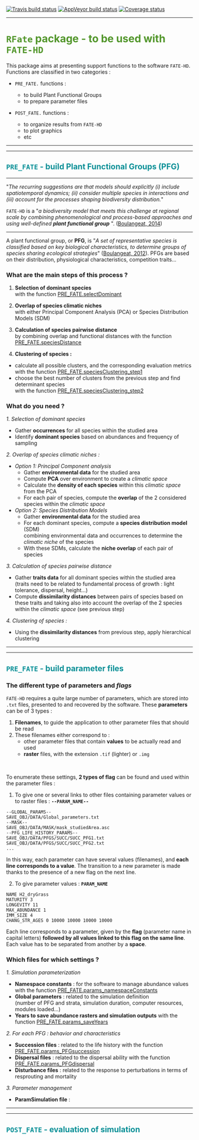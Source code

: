 [![Travis build status](https://travis-ci.org/MayaGueguen/RFate.svg?branch=master)](https://travis-ci.org/MayaGueguen/RFate)
[![AppVeyor build status](https://ci.appveyor.com/api/projects/status/github/MayaGueguen/RFate?branch=master&svg=true)](https://ci.appveyor.com/project/MayaGueguen/RFate)
[![Coverage status](https://codecov.io/gh/MayaGueguen/RFate/branch/master/graph/badge.svg)](https://codecov.io/github/MayaGueguen/RFate?branch=master)

___________________________________________________________________________________________________

# <font color=#52962b> <i class="fa fa-pagelines"></i> `RFate` package - to be used with `FATE-HD` </font>


This package aims at presenting support functions to the software `FATE-HD`.  
Functions are classified in two categories :

- `PRE_FATE.` functions :
    - to build Plant Functional Groups
    - to prepare parameter files

- `POST_FATE.` functions :
    - to organize results from `FATE-HD`
    - to plot graphics
    - etc
    
___________________________________________________________________________________________________

___________________________________________________________________________________________________

## <font color="#068f96"><i class="fa fa-battery-quarter"></i> `PRE_FATE` - build Plant Functional Groups (PFG)</font>

___________________________________________________________________________________________________

"*The recurring suggestions are that models should explicitly (i) include spatiotemporal dynamics; (ii) consider
multiple species in interactions and (iii) account for the processes shaping biodiversity distribution.*"

`FATE-HD` is a "*a biodiversity model that meets this challenge at regional scale by combining phenomenological and process-based approaches and using well-defined* **_plant_ _functional_ _group_** ". ([Boulangeat, 2014](http://www.will.chez-alice.fr/pdf/BoulangeatGCB2014.pdf "Boulangeat, I., Georges, D., Thuiller, W., FATE-HD: A spatially and temporally explicit integrated model for predicting vegetation structure and diversity at regional scale. Global Change Biology, 20, 2368–2378."))

___________________________________________________________________________________________________

A plant functional group, or **PFG**, is "*A set of representative species is classified based on key biological characteristics, to determine groups of species sharing ecological strategies*" ([Boulangeat, 2012](http://j.boulangeat.free.fr/pdfs/Boulangeat2012_GCB_published.pdf "Boulangeat, I., Philippe, P., Abdulhak, S., Douzet, R., Garraud, L., Lavergne, S., Lavorel, S., Van Es J., Vittoz, P. and Thuiller, W. Improving plant functional groups for dynamic models of biodiversity: at the crossroad between functional and community ecology. Global Change Biology, 18, 3464-3475.")).
PFGs are based on their distribution, physiological characteristics, competition traits...


### What are the main steps of this process ?

1. **Selection of dominant species**  
with the function [PRE_FATE.selectDominant](https://mayagueguen.github.io/RFate/reference/PRE_FATE.selectDominant.html)  

2. **Overlap of species climatic niches**  
with either Principal Component Analysis (PCA) or Species Distribution Models (SDM)

3. **Calculation of species pairwise distance**  
by combining overlap and functional distances with the function [PRE_FATE.speciesDistance](https://mayagueguen.github.io/RFate/reference/PRE_FATE.speciesDistance.html)

4. **Clustering of species :**  
- calculate all possible clusters, and the corresponding evaluation metrics  
with the function [PRE_FATE.speciesClustering_step1](https://mayagueguen.github.io/RFate/reference/PRE_FATE.speciesClustering_step1.html)
- choose the best number of clusters from the previous step and find determinant species  
with the function [PRE_FATE.speciesClustering_step2](https://mayagueguen.github.io/RFate/reference/PRE_FATE.speciesClustering_step2.html)


### What do you need ?

*1. Selection of dominant species*
- Gather **occurrences** for all species within the studied area
- Identify **dominant species** based on abundances and frequençy of sampling

*2. Overlap of species climatic niches :* 
- *Option 1: Principal Component analysis*
    - Gather **environmental data** for the studied area
    - Compute **PCA** over environment to create a *climatic space*
    - Calculate the **density of each species** within this *climatic space* from the PCA
    - For each pair of species, compute the **overlap** of the 2 considered species within the *climatic space*
- *Option 2: Species Distribution Models*
    - Gather **environmental data** for the studied area
    - For each dominant species, compute a **species distribution model** (SDM)  
    combining environmental data and occurrences to determine the *climatic niche* of the species
    - With these SDMs, calculate the **niche overlap** of each pair of species

*3. Calculation of species pairwise distance*  
- Gather **traits data** for all dominant species within the studied area  
(traits need to be related to fundamental process of growth : light tolerance, dispersal, height...)
- Compute **dissimilarity distances** between pairs of species based on these traits and taking also into account the overlap of the 2 species within the *climatic space* (see previous step)

*4. Clustering of species :*  
- Using the **dissimilarity distances** from previous step, apply hierarchical clustering

___________________________________________________________________________________________________

___________________________________________________________________________________________________

## <font color="#068f96"> <i class="fa fa-battery-half"></i> `PRE_FATE` - build parameter files </font>

### The different type of parameters and *flags*

`FATE-HD` requires a quite large number of parameters, which are stored into `.txt` files, presented to and recovered by the software. These **parameters** can be of 3 types :

1. **Filenames**, to guide the application to other parameter files that should be read
2. These filenames either correspond to :
    - other parameter files that contain **values** to be actually read and used
    - **raster** files, with the extension `.tif` (lighter) or `.img`

<br/>

To enumerate these settings, **2 types of flag** can be found and used within the parameter files :

1. To give one or several links to other files containing parameter values or to raster files : **`--PARAM_NAME--`**
```Shell
--GLOBAL_PARAMS--
SAVE_OBJ/DATA/Global_parameters.txt
--MASK--
SAVE_OBJ/DATA/MASK/mask_studiedArea.asc
--PFG_LIFE_HISTORY_PARAMS--
SAVE_OBJ/DATA/PFGS/SUCC/SUCC_PFG1.txt
SAVE_OBJ/DATA/PFGS/SUCC/SUCC_PFG2.txt
...
```
In this way, each parameter can have several values (filenames), and **each line corresponds to a value**. The transition to a new parameter is made thanks to the presence of a new flag on the next line.

2. To give parameter values : **`PARAM_NAME`**
```Shell
NAME H2_dryGrass
MATURITY 3
LONGEVITY 11
MAX_ABUNDANCE 1
IMM_SIZE 4
CHANG_STR_AGES 0 10000 10000 10000 10000
```
Each line corresponds to a parameter, given by the **flag** (parameter name in capital letters) **followed by all values linked to this flag on the same line**. Each value has to be separated from another by a **space**.


### Which files for which settings ?

*1. Simulation parameterization*
- **Namespace constants** : for the software to manage abundance values  
with the function [PRE_FATE.params_namespaceConstants](https://mayagueguen.github.io/RFate/reference/PRE_FATE.params_namespaceConstants.html)
- **Global parameters** : related to the simulation definition  
(number of PFG and strata, simulation duration, computer resources, modules loaded...)
- **Years to save abundance rasters and simulation outputs** with the function [PRE_FATE.params_saveYears](https://mayagueguen.github.io/RFate/reference/PRE_FATE.params_saveYears.html)

*2. For each PFG : behavior and characteristics*
- **Succession files** : related to the life history with the function [PRE_FATE.params_PFGsuccession](https://mayagueguen.github.io/RFate/reference/PRE_FATE.params_PFGsuccession.html)
- **Dispersal files** : related to the dispersal ability with the function [PRE_FATE.params_PFGdispersal](https://mayagueguen.github.io/RFate/reference/PRE_FATE.params_PFGdispersal.html)
- **Disturbance files** : related to the response to perturbations in terms of resprouting and mortality

*3. Parameter management*
- **ParamSimulation file** :

___________________________________________________________________________________________________

___________________________________________________________________________________________________

## <font color="#068f96"> <i class="fa fa-battery-three-quarters"></i> `POST_FATE` - evaluation of simulation </font>

